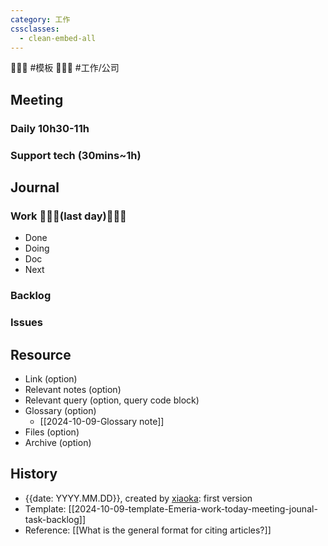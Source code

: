 ```yaml
---
category: 工作
cssclasses:
  - clean-embed-all
---
```


💩💩💩 #模板 💩💩💩 #工作/公司

## Meeting

### Daily 10h30-11h

### Support tech (30mins~1h)

## Journal

### Work 💩💩💩(last day)💩💩💩

- Done
- Doing
- Doc
- Next

### Backlog

### Issues

## Resource

- Link (option)
- Relevant notes (option)
- Relevant query (option, query code block)
- Glossary (option)
    - [[2024-10-09-Glossary note]]
- Files (option)
- Archive (option)

## History

- {{date: YYYY.MM.DD}}, created by [xiaoka](https://www.xiaokaup.com/): first version
- Template: [[2024-10-09-template-Emeria-work-today-meeting-jounal-task-backlog]]
- Reference: [[What is the general format for citing articles?]]
